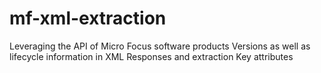 # mf-xml-extraction

Leveraging the API of Micro Focus software products Versions as well as lifecycle information in XML Responses and extraction Key attributes
